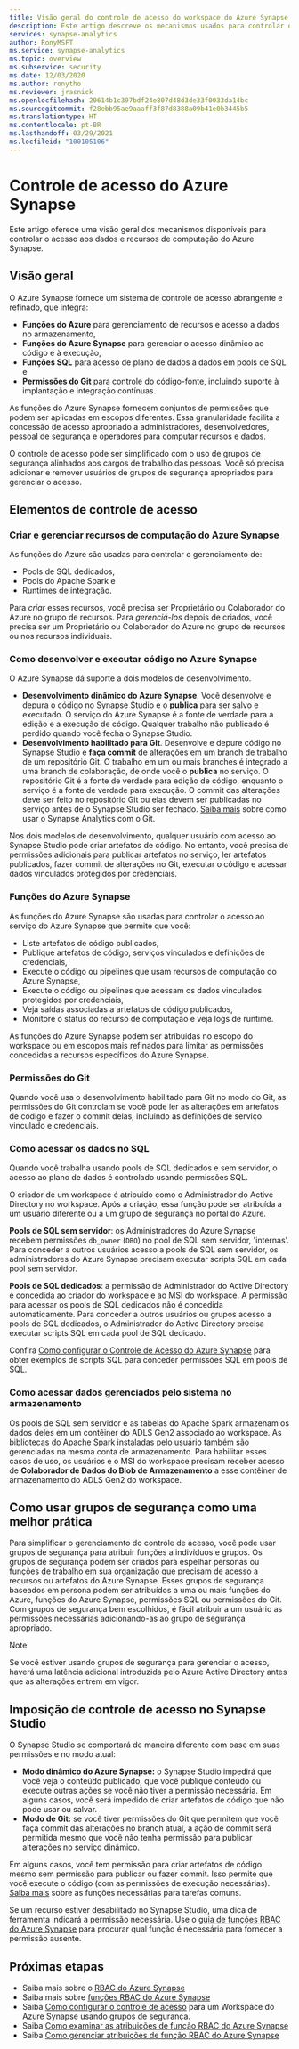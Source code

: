 ```yaml
---
title: Visão geral do controle de acesso do workspace do Azure Synapse
description: Este artigo descreve os mecanismos usados para controlar o acesso a um workspace do Azure Synapse e os recursos e artefatos de código que ele contém.
services: synapse-analytics
author: RonyMSFT
ms.service: synapse-analytics
ms.topic: overview
ms.subservice: security
ms.date: 12/03/2020
ms.author: ronytho
ms.reviewer: jrasnick
ms.openlocfilehash: 20614b1c397bdf24e807d48d3de33f0033da14bc
ms.sourcegitcommit: f28ebb95ae9aaaff3f87d8388a09b41e0b3445b5
ms.translationtype: HT
ms.contentlocale: pt-BR
ms.lasthandoff: 03/29/2021
ms.locfileid: "100105106"
---
```

# <a name="synapse-access-control"></a>Controle de acesso do Azure Synapse 

Este artigo oferece uma visão geral dos mecanismos disponíveis para controlar o acesso aos dados e recursos de computação do Azure Synapse.  

## <a name="overview"></a>Visão geral

O Azure Synapse fornece um sistema de controle de acesso abrangente e refinado, que integra: 
- **Funções do Azure** para gerenciamento de recursos e acesso a dados no armazenamento, 
- **Funções do Azure Synapse** para gerenciar o acesso dinâmico ao código e à execução, 
- **Funções SQL** para acesso de plano de dados a dados em pools de SQL e 
- **Permissões do Git** para controle do código-fonte, incluindo suporte à implantação e integração contínuas.  

As funções do Azure Synapse fornecem conjuntos de permissões que podem ser aplicadas em escopos diferentes. Essa granularidade facilita a concessão de acesso apropriado a administradores, desenvolvedores, pessoal de segurança e operadores para computar recursos e dados.

O controle de acesso pode ser simplificado com o uso de grupos de segurança alinhados aos cargos de trabalho das pessoas. Você só precisa adicionar e remover usuários de grupos de segurança apropriados para gerenciar o acesso.

## <a name="access-control-elements"></a>Elementos de controle de acesso

### <a name="creating-and-managing-synapse-compute-resources"></a>Criar e gerenciar recursos de computação do Azure Synapse

As funções do Azure são usadas para controlar o gerenciamento de: 
- Pools de SQL dedicados, 
- Pools do Apache Spark e 
- Runtimes de integração. 

Para *criar* esses recursos, você precisa ser Proprietário ou Colaborador do Azure no grupo de recursos. Para *gerenciá-los* depois de criados, você precisa ser um Proprietário ou Colaborador do Azure no grupo de recursos ou nos recursos individuais. 

### <a name="developing-and-executing-code-in-synapse"></a>Como desenvolver e executar código no Azure Synapse 

O Azure Synapse dá suporte a dois modelos de desenvolvimento.

- **Desenvolvimento dinâmico do Azure Synapse**. Você desenvolve e depura o código no Synapse Studio e o **publica** para ser salvo e executado.  O serviço do Azure Synapse é a fonte de verdade para a edição e a execução de código.  Qualquer trabalho não publicado é perdido quando você fecha o Synapse Studio.  
- **Desenvolvimento habilitado para Git**. Desenvolve e depure código no Synapse Studio e **faça commit** de alterações em um branch de trabalho de um repositório Git. O trabalho em um ou mais branches é integrado a uma branch de colaboração, de onde você o **publica** no serviço. O repositório Git é a fonte de verdade para edição de código, enquanto o serviço é a fonte de verdade para execução. O commit das alterações deve ser feito no repositório Git ou elas devem ser publicadas no serviço antes de o Synapse Studio ser fechado. [Saiba mais](../cicd/continuous-integration-deployment.md) sobre como usar o Synapse Analytics com o Git.

Nos dois modelos de desenvolvimento, qualquer usuário com acesso ao Synapse Studio pode criar artefatos de código. No entanto, você precisa de permissões adicionais para publicar artefatos no serviço, ler artefatos publicados, fazer commit de alterações no Git, executar o código e acessar dados vinculados protegidos por credenciais.

### <a name="synapse-roles"></a>Funções do Azure Synapse

As funções do Azure Synapse são usadas para controlar o acesso ao serviço do Azure Synapse que permite que você: 
- Liste artefatos de código publicados, 
- Publique artefatos de código, serviços vinculados e definições de credenciais,
- Execute o código ou pipelines que usam recursos de computação do Azure Synapse,
- Execute o código ou pipelines que acessam os dados vinculados protegidos por credenciais,
- Veja saídas associadas a artefatos de código publicados,
- Monitore o status do recurso de computação e veja logs de runtime.

As funções do Azure Synapse podem ser atribuídas no escopo do workspace ou em escopos mais refinados para limitar as permissões concedidas a recursos específicos do Azure Synapse.

### <a name="git-permissions"></a>Permissões do Git

Quando você usa o desenvolvimento habilitado para Git no modo do Git, as permissões do Git controlam se você pode ler as alterações em artefatos de código e fazer o commit delas, incluindo as definições de serviço vinculado e credenciais.   
   
### <a name="accessing-data-in-sql"></a>Como acessar os dados no SQL

Quando você trabalha usando pools de SQL dedicados e sem servidor, o acesso ao plano de dados é controlado usando permissões SQL. 

O criador de um workspace é atribuído como o Administrador do Active Directory no workspace. Após a criação, essa função pode ser atribuída a um usuário diferente ou a um grupo de segurança no portal do Azure.

**Pools de SQL sem servidor**: os Administradores do Azure Synapse recebem permissões `db_owner` (`DBO`) no pool de SQL sem servidor, 'internas'. Para conceder a outros usuários acesso a pools de SQL sem servidor, os administradores do Azure Synapse precisam executar scripts SQL em cada pool sem servidor.  

**Pools de SQL dedicados**: a permissão de Administrador do Active Directory é concedida ao criador do workspace e ao MSI do workspace.  A permissão para acessar os pools de SQL dedicados não é concedida automaticamente. Para conceder a outros usuários ou grupos acesso a pools de SQL dedicados, o Administrador do Active Directory precisa executar scripts SQL em cada pool de SQL dedicado.

Confira [Como configurar o Controle de Acesso do Azure Synapse](./how-to-set-up-access-control.md) para obter exemplos de scripts SQL para conceder permissões SQL em pools de SQL.  

 ### <a name="accessing-system-managed-data-in-storage"></a>Como acessar dados gerenciados pelo sistema no armazenamento

Os pools de SQL sem servidor e as tabelas do Apache Spark armazenam os dados deles em um contêiner do ADLS Gen2 associado ao workspace. As bibliotecas do Apache Spark instaladas pelo usuário também são gerenciadas na mesma conta de armazenamento. Para habilitar esses casos de uso, os usuários e o MSI do workspace precisam receber acesso de **Colaborador de Dados do Blob de Armazenamento** a esse contêiner de armazenamento do ADLS Gen2 do workspace.  

## <a name="using-security-groups-as-a-best-practice"></a>Como usar grupos de segurança como uma melhor prática

Para simplificar o gerenciamento do controle de acesso, você pode usar grupos de segurança para atribuir funções a indivíduos e grupos. Os grupos de segurança podem ser criados para espelhar personas ou funções de trabalho em sua organização que precisam de acesso a recursos ou artefatos do Azure Synapse.  Esses grupos de segurança baseados em persona podem ser atribuídos a uma ou mais funções do Azure, funções do Azure Synapse, permissões SQL ou permissões do Git. Com grupos de segurança bem escolhidos, é fácil atribuir a um usuário as permissões necessárias adicionando-as ao grupo de segurança apropriado. 

>[!Note]
>Se você estiver usando grupos de segurança para gerenciar o acesso, haverá uma latência adicional introduzida pelo Azure Active Directory antes que as alterações entrem em vigor. 

## <a name="access-control-enforcement-in-synapse-studio"></a>Imposição de controle de acesso no Synapse Studio

O Synapse Studio se comportará de maneira diferente com base em suas permissões e no modo atual:
- **Modo dinâmico do Azure Synapse:** o Synapse Studio impedirá que você veja o conteúdo publicado, que você publique conteúdo ou execute outras ações se você não tiver a permissão necessária.  Em alguns casos, você será impedido de criar artefatos de código que não pode usar ou salvar. 
- **Modo de Git:** se você tiver permissões do Git que permitem que você faça commit das alterações no branch atual, a ação de commit será permitida mesmo que você não tenha permissão para publicar alterações no serviço dinâmico.  

Em alguns casos, você tem permissão para criar artefatos de código mesmo sem permissão para publicar ou fazer commit. Isso permite que você execute o código (com as permissões de execução necessárias). [Saiba mais](./synapse-workspace-understand-what-role-you-need.md) sobre as funções necessárias para tarefas comuns. 

Se um recurso estiver desabilitado no Synapse Studio, uma dica de ferramenta indicará a permissão necessária. Use o [guia de funções RBAC do Azure Synapse](./synapse-workspace-synapse-rbac-roles.md#synapse-rbac-actions-and-the-roles-that-permit-them) para procurar qual função é necessária para fornecer a permissão ausente.


## <a name="next-steps"></a>Próximas etapas

- Saiba mais sobre o [RBAC do Azure Synapse](./synapse-workspace-synapse-rbac.md)
- Saiba mais sobre [funções RBAC do Azure Synapse](./synapse-workspace-synapse-rbac-roles.md)
- Saiba [Como configurar o controle de acesso](./how-to-set-up-access-control.md) para um Workspace do Azure Synapse usando grupos de segurança.
- Saiba [Como examinar as atribuições de função RBAC do Azure Synapse](./how-to-review-synapse-rbac-role-assignments.md)
- Saiba [Como gerenciar atribuições de função RBAC do Azure Synapse](./how-to-manage-synapse-rbac-role-assignments.md)
